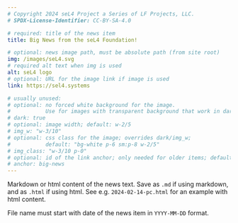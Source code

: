 ```yaml
---
# Copyright 2024 seL4 Project a Series of LF Projects, LLC.
# SPDX-License-Identifier: CC-BY-SA-4.0

# required: title of the news item
title: Big News from the seL4 Foundation!

# optional: news image path, must be absolute path (from site root)
img: /images/seL4.svg
# required alt text when img is used
alt: seL4 logo
# optional: URL for the image link if image is used
link: https://sel4.systems

# usually unused:
# optional: no forced white background for the image.
#           Use for images with transparent background that work in dark mode.
# dark: true
# optional: image width; default: w-2/5
# img_w: "w-3/10"
# optional: css class for the image; overrides dark/img_w;
#           default: "bg-white p-6 sm:p-8 w-2/5"
# img_class: "w-3/10 p-0"
# optional: id of the link anchor; only needed for older items; default: mm-dd
# anchor: big-news
---
```


Markdown or html content of the news text. Save as `.md` if using markdown, and
as `.html` if using html. See e.g. `2024-02-14-pc.html` for an example with html
content.

File name must start with date of the news item in `YYYY-MM-DD` format.
